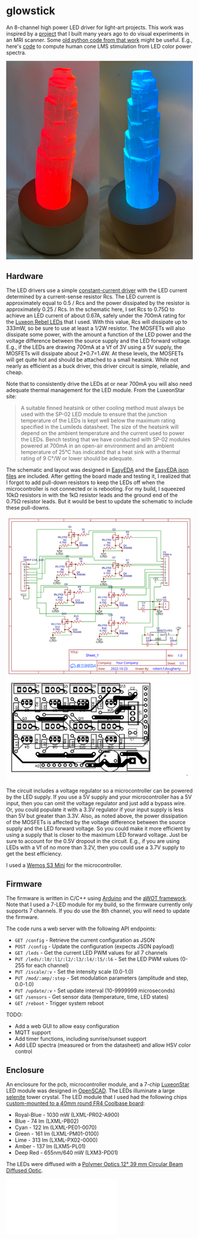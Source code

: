 # glowstick

An 8-channel high power LED driver for light-art projects. This work was inspired by a [project](https://github.com/rfdougherty/ledFlicker) that I built many years ago to do visual experiments in an MRI scanner. Some [old python code from that work](https://github.com/vistalab/vistadisp/tree/master/ledFlicker/python) might be useful. E.g., here's [code](https://github.com/vistalab/vistadisp/blob/master/ledFlicker/python/ledFlickComputeXform.py) to compute human cone LMS stimulation from LED color power spectra.

![Glowstick](enclosure/glowstick.png)

## Hardware

The LED drivers use a simple [constant-current driver](https://www.instructables.com/Power-LED-s---simplest-light-with-constant-current/) with the LED current determined by a current-sense resistor Rcs. The LED current is approximately equal to 0.5 / Rcs and the power dissipated by the resistor is approximately 0.25 / Rcs. In the schematic here, I set Rcs to 0.75Ω to achieve an LED current of about 0.67A, safely under the 700mA rating for the [Luxeon Rebel LEDs](https://luxeonstar.com/wp-content/uploads/documentation/ds68.pdf) that I used. With this value, Rcs will dissipate up to 333mW, so be sure to use at least a 1/2W resistor. The MOSFETs will also dissipate some power, with the amount a function of the LED power and the voltage difference between the source supply and the LED forward voltage. E.g., if the LEDs are drawing 700mA at a Vf of 3V using a 5V supply, the MOSFETs will dissipate about 2*0.7=1.4W. At these levels, the MOSFETs will get quite hot and should be attached to a small heatsink. While not nearly as efficient as a buck driver, this driver circuit is simple, reliable, and cheap.

Note that to consistently drive the LEDs at or near 700mA you will also need adequate thermal management for the LED module. From the LuxeonStar site:
> A suitable finned heatsink or other cooling method must always be used with the SP-02 LED module to ensure that the junction temperature of the LEDs is kept well below the maximum rating specified in the Lumileds datasheet. The size of the heatsink will depend on the ambient temperature and the current used to power the LEDs. Bench testing that we have conducted with SP-02 modules powered at 700mA in an open-air environment and an ambient temperature of 25°C has indicated that a heat sink with a thermal rating of 9 C°/W or lower should be adequate.

The schematic and layout was designed in [EasyEDA](https://easyeda.com/) and the [EasyEDA json files](hardware/) are included. After getting the board made and testing it, I realized that I forgot to add pull-down resistors to keep the LEDs off when the microcontroller is not connected or is rebooting. For my build, I squeezed 10kΩ resistors in with the 1kΩ resistor leads and the ground end of the 0.75Ω resistor leads. But it would be best to update the schematic to include these pull-downs.

![Schematic](hardware/glowstick_schematic.svg)
![Layout](hardware/glowstick_layout.svg)

The circuit includes a voltage regulator so a microcontroller can be powered by the LED supply. If you use a 5V supply and your microcontroller has a 5V input, then you can omit the voltage regulator and just add a bypass wire. Or, you could populate it with a 3.3V regulator if your input supply is less than 5V but greater than 3.3V. Also, as noted above, the power dissipation of the MOSFETs is affected by the voltage difference between the source supply and the LED forward voltage. So you could make it more efficient by using a supply that is closer to the maximum LED forward voltage. Just be sure to account for the 0.5V dropout in the circuit. E.g., if you are using LEDs with a Vf of no more than 3.2V, then you could use a 3.7V supply to get the best efficiency.

I used a [Wemos S3 Mini](https://www.wemos.cc/en/latest/s3/s3_mini.html) for the microcontroller.

## Firmware

The firmware is written in C/C++ using [Arduino](https://www.arduino.cc/) and the [aWOT framework](https://github.com/rbaron/aWOT). Note that I used a 7-LED module for my build, so the firmware currently only supports 7 channels. If you do use the 8th channel, you will need to update the firmware.

The code runs a web server with the following API endpoints:

- `GET /config` - Retrieve the current configuration as JSON
- `POST /config` - Update the configuration (expects JSON payload)
- `GET /leds` - Get the current LED PWM values for all 7 channels
- `PUT /leds/:l0/:l1/:l2/:l3/:l4/:l5/:l6` - Set the LED PWM values (0-255 for each channel)
- `PUT /iscale/:v` - Set the intensity scale (0.0-1.0)
- `PUT /mod/:amp/:step` - Set modulation parameters (amplitude and step, 0.0-1.0)
- `PUT /update/:v` - Set update interval (10-9999999 microseconds)
- `GET /sensors` - Get sensor data (temperature, time, LED states)
- `GET /reboot` - Trigger system reboot

TODO:
- Add a web GUI to allow easy configuration
- MQTT support
- Add timer functions, including sunrise/sunset support
- Add LED spectra (measured or from the datasheet) and allow HSV color control

## Enclosure

An enclosure for the pcb, microcontroller module, and a 7-chip [LuxeonStar](https://luxeonstar.com/) LED module was designed in [OpenSCAD](https://www.openscad.org/). The LEDs illuminate a large [selenite](https://en.wikipedia.org/wiki/Selenite_(mineral)) tower crystal. The LED module that I used had the following chips [custom-mounted to a 40mm round FR4 Coolbase board](https://luxeonstar.com/product/sp-02/):
 * Royal-Blue - 1030 mW (LXML-PR02-A900)
 * Blue - 74 lm (LXML-PB02)
 * Cyan - 122 lm (LXML-PE01-0070)
 * Green - 161 lm (LXML-PM01-0100)
 * Lime - 313 lm (LXML-PX02-0000)
 * Amber - 137 lm (LXM5-PL01)
 * Deep Red - 655nm/640 mW (LXM3-PD01)

The LEDs were diffused with a [Polymer Optics 12° 39 mm Circular Beam Diffused Optic](https://luxeonstar.com/product/264/).

![Enclosure](hardware/glowstick_enclosure.stl)
